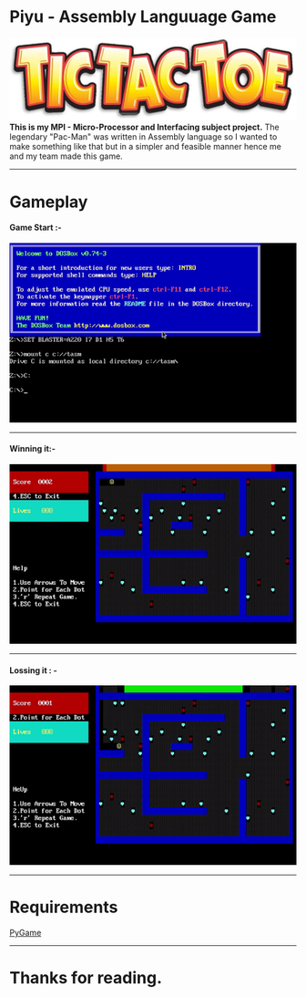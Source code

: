 # Piyu - Assembly Languuage Game

<img src = "https://github.com/prithvi-sharma/Projects/blob/master/Piyu%20-%20Assembly%20Language%20Game/Images/Main%20Page.jpg">
<strong>This is my MPI - Micro-Processor and Interfacing subject project.</strong>
The legendary "Pac-Man" was written in Assembly language so I wanted to make something like that but in a simpler and feasible manner hence me and my team made this game.
<hr>

# Gameplay

#### Game Start :-

<img src = "Piyu Start.gif">
<hr>

#### Winning it:- 

<img src = "Piyu Win.gif">
<hr>

#### Lossing it : - 

<img src = "Piyu Lose.gif">
<hr>

# Requirements

<a href="https://github.com/pygame/pygame">PyGame</a>
<hr>

# Thanks for reading.
